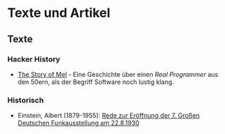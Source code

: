 # Texte und Artikel

## Texte

### Hacker History

* [The Story of Mel](http://www.catb.org/jargon/html/story-of-mel.html) - Eine Geschichte über einen *Real Programmer* aus den 50ern, als der Begriff Software noch lustig klang.



### Historisch

* Einstein, Albert (1879-1955): [Rede zur Eröffnung der 7. Großen Deutschen Funkausstellung am 22.8.1930](http://staff-www.uni-marburg.de/~naeser/ss2k2sk06.htm)

